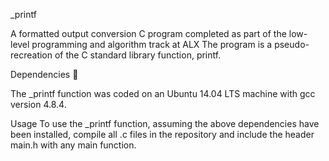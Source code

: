 _printf

A formatted output conversion C program completed as part of the low-level programming and algorithm track at ALX The program is a pseudo- recreation of the C standard library function, 
  printf.

Dependencies 👫

The _printf function was coded on an Ubuntu 14.04 LTS machine with gcc version 4.8.4.

Usage
To use the _printf function, assuming the above dependencies have been installed, compile all .c files in the repository and include the header main.h with any main function.
